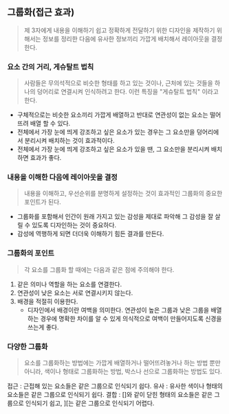## 그룹화(접근 효과)
> 제 3자에게 내용을 이해하기 쉽고 정확하게 전달하기 위한 디자인을 제작하기 위해서는 정보를 정리한 다음에 유사한 정보끼리 가깝게 배치해서 레이아웃을 결정한다.

### 요소 간의 거리, 게슈탈트 법칙
> 사람들은 무의석적으로 비슷한 형태를 하고 있는 것이나, 근처에 있는 것들을 하나의 덩어리로 연결시켜 인식하려고 한다. 이런 특징을 "게슈탈트 법칙" 이라고 한다.

- 구체적으로는 비슷한 요소끼리 가깝게 배열하고 반대로 연관성이 없는 요소는 떨어뜨려 배열 할 수 있다.
- 전체에서 가장 눈에 띄게 강조하고 싶은 요소가 있는 경우는 그 요소만을 덩어리에서 분리시켜 배치하는 것이 효과적이다.
- 전체에서 가장 눈에 띄게 강조하고 싶은 요소가 있을 땐, 그 요소만을 분리시켜 배치하면 효과가 좋다.

### 내용을 이해한 다음에 레이아웃을 결정
> 내용을 이해하고, 우선순위를 분명하게 설정하는 것이 효과적인 그룹화의 중요한 포인트가 된다.

- 그룹화를 포함해서 인간이 원래 가지고 있는 감성을 제대로 파악해 그 감성을 잘 살릴 수 있도록 디자인하는 것이 중요하다.
- 감성에 역행하게 되면 더더욱 이해하기 힘든 결과를 만든다.

### 그룹화의 포인트
> 각 요소를 그룹화 할 때에는 다음과 같은 점에 주의해야 한다.
1. 같은 의미나 역할을 하는 요소를 연결한다.
2. 연관성이 낮은 요소는 서로 연결시키지 않는다.
3. 배경을 적절히 이용한다.
   - 디자인에서 배경이란 여백을 의미한다. 연관성이 높은 그룹과 낮은 그룹을 배열하는 경우에 명확한 차이를 알 수 있게 의식적으로 여백이 만들어지도록 신경을 쓰는게 좋다.

### 다양한 그룹화
> 요소를 그룹화하는 방법에는 가깝게 배열하거나 떨어뜨려놓거나 하는 방법 뿐만 아니라, 색이나 형태로 그룹화하는 방법, 박스나 선으로 그룹화하는 방법도 있다.

접근 : 근접해 있는 요소들은 같은 그룹으로 인식되기 쉽다.
유사 : 유사한 색이나 형태의 요소들은 같은 그룹으로 인식되기 쉽다.
결합 : []와 같이 닫힌 형태의 요소들은 같은 그룹으로 인식되기 쉽고, ][는 같은 그룹으로 인식되기 어렵다.

